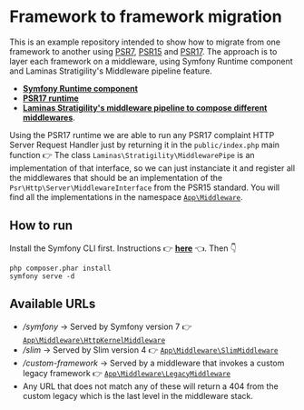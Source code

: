 # Framework to framework migration

This is an example repository intended to show how to migrate from one framework to another using [PSR7](https://www.php-fig.org/psr/psr-7/), [PSR15](https://www.php-fig.org/psr/psr-15/) and [PSR17](https://www.php-fig.org/psr/psr-17/). The approach is
to layer each framework on a middleware, using Symfony Runtime component and Laminas Stratigility's Middleware pipeline feature.

* **[Symfony Runtime component](https://symfony.com/doc/current/components/runtime.html)**
* **[PSR17 runtime](https://github.com/php-runtime/psr-17)**
* **[Laminas Stratigility's middleware pipeline to compose different middlewares](https://docs.laminas.dev/laminas-stratigility/v4/executing-middleware/)**.

Using the PSR17 runtime we are able to run any PSR17 complaint HTTP Server Request Handler just by returning it in the `public/index.php` main function 👉 The class `Laminas\Stratigility\MiddlewarePipe` is an implementation of that interface, so we can just instanciate it and register all the middlewares that should be an implementation of the `Psr\Http\Server\MiddlewareInterface` from the PSR15 standard. You will find all the implementations in the namespace [`App\Middleware`](src/Middleware).

## How to run

Install the Symfony CLI first. Instructions 👉 **[here](https://symfony.com/download#step-1-install-symfony-cli)** 👈. Then 👇

    php composer.phar install
    symfony serve -d

## Available URLs

* _/symfony_ -> Served by Symfony version 7 👉 [`App\Middleware\HttpKernelMiddleware`](src/Middleware/HttpKernelMiddleware.php)
* _/slim_ -> Served by Slim version 4 👉 [`App\Middleware\SlimMiddleware`](src/Middleware/SlimMiddleware.php)
* _/custom-framework_ -> Served by a middleware that invokes a custom legacy framework 👉 [`App\Middleware\LegacyMiddleware`](src/Middleware/LegacyFramework.php)
* Any URL that does not match any of these will return a 404 from the custom legacy which is the last level in the middleware stack.
